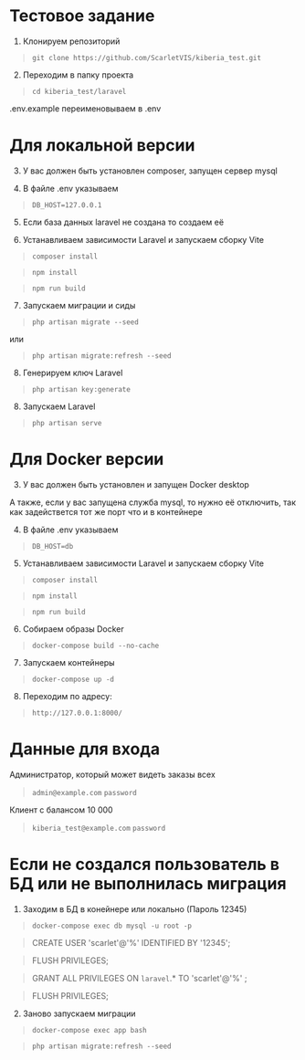 # Тестовое задание #


1. Клонируем репозиторий
> ```git clone https://github.com/ScarletVIS/kiberia_test.git```

2. Переходим в папку проекта
> `cd kiberia_test/laravel`

.env.example переименовываем в .env

# Для локальной версии #

3. У вас должен быть установлен composer, запущен сервер mysql

4. В файле .env указываем
> `DB_HOST=127.0.0.1`

5. Если база данных laravel не создана то создаем её

6. Устанавливаем зависимости Laravel и запускаем сборку Vite
> `composer install`

> `npm install`

> `npm run build`

7. Запускаем миграции и сиды
> `php artisan migrate --seed`

или

> `php artisan migrate:refresh --seed`

8. Генерируем ключ Laravel
> `php artisan key:generate`

8. Запускаем Laravel
> `php artisan serve`


# Для Docker версии #

3. У вас должен быть установлен и запущен Docker desktop

А также, если у вас запущена служба mysql, то нужно её отключить, так как задействется тот же порт что и в контейнере

4. В файле .env указываем
> `DB_HOST=db`

5. Устанавливаем зависимости Laravel и запускаем сборку Vite
> `composer install`

> `npm install`

> `npm run build`

6. Собираем образы Docker
> `docker-compose build --no-cache`

7. Запускаем контейнеры
> `docker-compose up -d`

8. Переходим по адресу:
> `http://127.0.0.1:8000/`


# Данные для входа #

Администратор, который может видеть заказы всех
> `admin@example.com` `password`

Клиент с балансом 10 000
> `kiberia_test@example.com` `password`


# Если не создался пользователь в БД или не выполнилась миграция #

1. Заходим в БД в конейнере или локально (Пароль 12345)
> `docker-compose exec db mysql -u root -p`

> CREATE USER 'scarlet'@'%' IDENTIFIED BY '12345';

> FLUSH PRIVILEGES;

> GRANT ALL PRIVILEGES ON `laravel`.* TO 'scarlet'@'%' ;

> FLUSH PRIVILEGES;

2. Заново запускаем миграции
> `docker-compose exec app bash`

> `php artisan migrate:refresh --seed`
